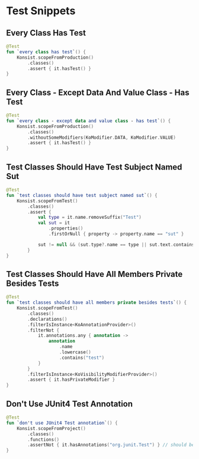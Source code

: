 # Test Snippets

## Every Class Has Test

```kotlin
@Test
fun `every class has test`() {
    Konsist.scopeFromProduction()
        .classes()
        .assert { it.hasTest() }
}
```

## Every Class - Except Data And Value Class - Has Test

```kotlin
@Test
fun `every class - except data and value class - has test`() {
    Konsist.scopeFromProduction()
        .classes()
        .withoutSomeModifiers(KoModifier.DATA, KoModifier.VALUE)
        .assert { it.hasTest() }
}
```

## Test Classes Should Have Test Subject Named Sut

```kotlin
@Test
fun `test classes should have test subject named sut`() {
    Konsist.scopeFromTest()
        .classes()
        .assert {
            val type = it.name.removeSuffix("Test")
            val sut = it
                .properties()
                .firstOrNull { property -> property.name == "sut" }

            sut != null && (sut.type?.name == type || sut.text.contains("$type("))
        }
}
```

## Test Classes Should Have All Members Private Besides Tests

```kotlin
@Test
fun `test classes should have all members private besides tests`() {
    Konsist.scopeFromTest()
        .classes()
        .declarations()
        .filterIsInstance<KoAnnotationProvider>()
        .filterNot {
            it.annotations.any { annotation ->
                annotation
                    .name
                    .lowercase()
                    .contains("test")
            }
        }
        .filterIsInstance<KoVisibilityModifierProvider>()
        .assert { it.hasPrivateModifier }
}
```

## Don't Use JUnit4 Test Annotation

```kotlin
@Test
fun `don't use JUnit4 Test annotation`() {
    Konsist.scopeFromProject()
        .classes()
        .functions()
        .assertNot { it.hasAnnotations("org.junit.Test") } // should be only org.junit.jupiter.api.Test
}
```

